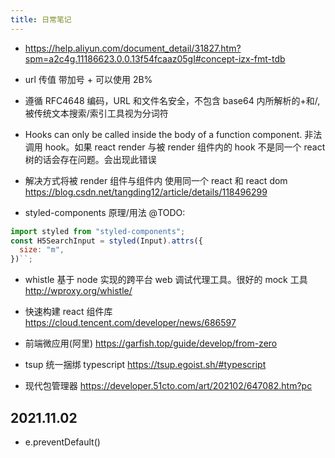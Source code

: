 ```yaml
---
title: 日常笔记
---
```


- https://help.aliyun.com/document_detail/31827.htm?spm=a2c4g.11186623.0.0.13f54fcaaz05gI#concept-izx-fmt-tdb

- url 传值 带加号 + 可以使用 2B%
- 遵循 RFC4648 编码，URL 和文件名安全，不包含 base64 内所解析的+和/,被传统文本搜索/索引工具视为分词符

- Hooks can only be called inside the body of a function component. 非法调用 hook。如果 react render 与被 render 组件内的 hook 不是同一个 react 树的话会存在问题。会出现此错误
- 解决方式将被 render 组件与组件内 使用同一个 react 和 react dom https://blog.csdn.net/tangding12/article/details/118496299

- styled-components 原理/用法 @TODO:

```js
import styled from "styled-components";
const H5SearchInput = styled(Input).attrs({
  size: "m",
})``;
```

- whistle 基于 node 实现的跨平台 web 调试代理工具。很好的 mock 工具 http://wproxy.org/whistle/

- 快速构建 react 组件库 https://cloud.tencent.com/developer/news/686597

- 前端微应用(阿里) https://garfish.top/guide/develop/from-zero

- tsup 统一捆绑 typescript https://tsup.egoist.sh/#typescript

- 现代包管理器 https://developer.51cto.com/art/202102/647082.htm?pc

## 2021.11.02

- e.preventDefault()
